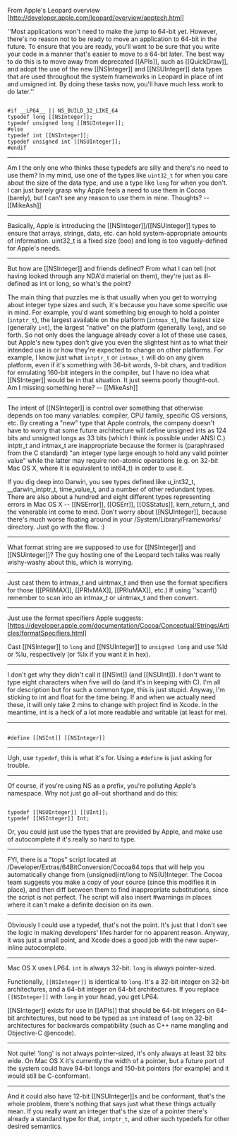 From Apple's Leopard overview [http://developer.apple.com/leopard/overview/apptech.html]

''Most applications won't need to make the jump to 64-bit yet. However, there's no reason not to be ready to move an application to 64-bit in the future. To ensure that you are ready, you'll want to be sure that you write your code in a manner that's easier to move to a 64-bit later. The best way to do this is to move away from deprecated [[APIs]], such as [[QuickDraw]], and adopt the use of the new [[NSInteger]] and [[NSUInteger]] data types that are used throughout the system frameworks in Leopard in place of int and unsigned int. By doing these tasks now, you'll have much less work to do later.''

<code>
#if __LP64__ || NS_BUILD_32_LIKE_64
typedef long [[NSInteger]];
typedef unsigned long [[NSUInteger]];
#else
typedef int [[NSInteger]];
typedef unsigned int [[NSUInteger]];
#endif
</code>

----
Am I the only one who thinks these typedefs are silly and there's no need to use them? In my mind, use one of the types like <code>uint32_t</code> for when you care about the size of the data type, and use a type like <code>long</code> for when you don't. I can just barely grasp why Apple feels a need to use them in Cocoa (barely), but I can't see any reason to use them in mine. Thoughts? -- [[MikeAsh]]

----
Basically, Apple is introducing the [[NSInteger]]/[[NSUInteger]] types to ensure that arrays, strings, data, etc. can hold system-appropriate amounts of information. uint32_t is a fixed size (boo) and long is too vaguely-defined for Apple's needs.

----
But how are [[NSInteger]] and friends defined? From what I can tell (not having looked through any NDA'd material on them), they're just as ill-defined as int or long, so what's the point?

The main thing that puzzles me is that usually when you get to worrying about integer type sizes and such, it's because you have some specific use in mind. For example, you'd want something big enough to hold a pointer (<code>intptr_t</code>), the largest available on the platform (<code>intmax_t</code>), the fastest size (generally <code>int</code>), the largest "native" on the platform (generally <code>long</code>), and so forth. So not only does the language already cover a lot of these use cases, but Apple's new types don't give you even the slightest hint as to what their intended use is or how they're expected to change on other platforms. For example, I know just what <code>intptr_t</code> or <code>intmax_t</code> will do on any given platform, even if it's something with 36-bit words, 9-bit chars, and tradition for emulating 160-bit integers in the compiler, but I have no idea what [[NSInteger]] would be in that situation. It just seems poorly thought-out. Am I missing something here? -- [[MikeAsh]]

----

The intent of [[NSInteger]] is control over something that otherwise depends on too many variables: compiler, CPU family, specific OS versions, etc. By creating a "new" type that Apple controls, the company doesn't have to worry that some future architecture will define unsigned ints as 124 bits and unsigned longs as 33 bits (which I think is possible under ANSI C.) intptr_t and intmax_t are inappropriate because the former is (paraphrased from the C standard) "an integer type large enough to hold any valid pointer value" while the latter may require non-atomic operations (e.g. on 32-bit Mac OS X, where it is equivalent to int64_t) in order to use it.

If you dig deep into Darwin, you see types defined like u_int32_t, __darwin_intptr_t, time_value_t, and a number of other redundant types. There are also about a hundred and eight different types representing errors in Mac OS X -- [[NSError]], [[OSErr]], [[OSStatus]], kern_return_t, and the venerable int come to mind. Don't worry about [[NSUInteger]], because there's much worse floating around in your /System/Library/Frameworks/ directory. Just go with the flow. :)

----
What format string are we supposed to use for [[NSInteger]] and [[NSUinteger]]?  The guy hosting one of the Leopard tech talks was really wishy-washy about this, which is worrying.

----

Just cast them to intmax_t and uintmax_t and then use the format specifiers for those ([[PRIiMAX]], [[PRIxMAX]], [[PRIuMAX]], etc.) If using ''scanf() remember to scan into an intmax_t or uintmax_t and then convert.

----

Just use the format specifiers Apple suggests: [https://developer.apple.com/documentation/Cocoa/Conceptual/Strings/Articles/formatSpecifiers.html]

Cast [[NSInteger]] to <code>long</code> and [[NSUInteger]] to <code>unsigned long</code> and use %ld or %lu, respectively (or %lx if you want it in hex).

----

I don't get why they didn't call it [[NSInt]] (and [[NSUInt]]). I don't want to type eight characters when five will do (and it's in keeping with C). I'm all for description but for such a common type, this is just stupid. Anyway, I'm sticking to int and float for the time being. If and when we actually need these, it will only take 2 mins to change with project find in Xcode. In the meantime, int is a heck of a lot more readable and writable (at least for me).

----

<code>
#define [[NSInt]] [[NSInteger]]
</code>

----
Ugh, use <code>typedef</code>, this is what it's for. Using a <code>#define</code> is just asking for trouble.

----

Of course, if you're using NS as a prefix, you're polluting Apple's namespace. Why not just go all-out shorthand and do this:

<code>
typedef [[NSUInteger]] [[UInt]];
typedef [[NSInteger]] Int;
</code>

Or, you could just use the types that are provided by Apple, and make use of autocomplete if it's really so hard to type.

----

FYI, there is a "tops" script located at /Developer/Extras/64BitConversion/Cocoa64.tops that will help you automatically change from (unsigned)int/long to NS(U)Integer. The Cocoa team suggests you make a copy of your source (since this modifies it in place), and then diff between them to find inappropriate substitutions, since the script is not perfect. The script will also insert #warnings in places where it can't make a definite decision on its own.

----

Obviously I could use a typedef, that's not the point. It's just that I don't see the logic in making developers' lifes harder for no apparent reason. Anyway, it was just a small point, and Xcode does a good job with the new super-inline autocomplete.

----

Mac OS X uses LP64. `int` is always 32-bit. `long` is always pointer-sized. 

Functionally, `[[NSInteger]]` is identical to `long`. It's a 32-bit integer 
on 32-bit architectures, and a 64-bit integer on 64-bit architectures. 
If you replace `[[NSInteger]]` with `long` in your head, you get LP64. 

[[NSInteger]] exists for use in [[APIs]] that should be 64-bit integers on 
64-bit architectures, but need to be typed as `int` instead of `long` 
on 32-bit architectures for backwards compatibility (such as C++ name 
mangling and Objective-C @encode). 

----

Not quite! 'long' is not always pointer-sized, it's only always at least 32 bits wide. On Mac OS X it's currently the width of a pointer, but a future port of the system could have 94-bit longs and 150-bit pointers (for example) and it would still be C-conformant.

----
And it could also have 12-bit [[NSUInteger]]<nowiki/>s and be conformant, that's the whole problem, there's nothing that says just what these things actually mean. If you really want an integer that's the size of a pointer there's already a standard type for that, <code>intptr_t</code>, and other such typedefs for other desired semantics.